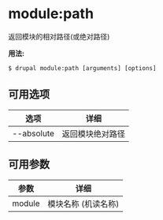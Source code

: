 # module:path
返回模块的相对路径(或绝对路径)

**用法:**
```
$ drupal module:path [arguments] [options]
```

## 可用选项
选项 | 详细
-------|-------------
--absolute | 返回模块绝对路径

## 可用参数
参数 | 详细
---------|-------------
module | 模块名称 (机读名称)
